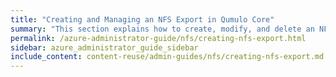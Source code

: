 ```yaml
---
title: "Creating and Managing an NFS Export in Qumulo Core"
summary: "This section explains how to create, modify, and delete an NFS export by using the Qumulo Core Web UI."
permalink: /azure-administrator-guide/nfs/creating-nfs-export.html
sidebar: azure_administrator_guide_sidebar
include_content: content-reuse/admin-guides/nfs/creating-nfs-export.md
---
```


